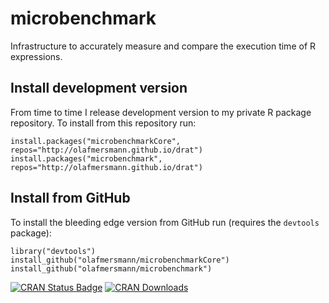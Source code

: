 # microbenchmark
Infrastructure to accurately measure and compare the execution time of R expressions.

## Install development version

From time to time I release development version to my private R package repository.
To install from this repository run:

```splus
install.packages("microbenchmarkCore", repos="http://olafmersmann.github.io/drat")
install.packages("microbenchmark", repos="http://olafmersmann.github.io/drat")
```

## Install from GitHub

To install the bleeding edge version from GitHub run (requires the `devtools` package):

```splus
library("devtools")
install_github("olafmersmann/microbenchmarkCore")
install_github("olafmersmann/microbenchmark")
```

[![CRAN Status Badge](http://www.r-pkg.org/badges/version/microbenchmark)](http://cran.r-project.org/web/packages/microbenchmark)
[![CRAN Downloads](http://cranlogs.r-pkg.org/badges/microbenchmark)](http://cran.rstudio.com/web/packages/microbenchmark/index.html)
